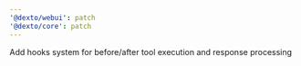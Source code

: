 ```yaml
---
'@dexto/webui': patch
'@dexto/core': patch
---
```


Add hooks system for before/after tool execution and response processing
